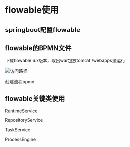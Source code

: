 # flowable使用

## springboot配置flowable

## flowable的BPMN文件
下载flowable 6.x版本，取出war包放tomcat /webapps里运行

![访问路径](http://localhost:8080/flowable-modeler)

创建流程bpmn

## flowable关键类使用
RuntimeService

RepositoryService

TaskService

ProcessEngine

## 